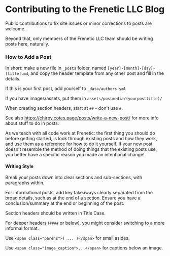 # Contributing to the Frenetic LLC Blog

Public contributions to fix site issues or minor corrections to posts are welcome.

Beyond that, only members of the Frenetic LLC team should be writing posts here, naturally.

### How to Add a Post

In short: make a new file in `_posts` folder, named `[year]-[month]-[day]-[title].md`, and copy the header template from any other post and fill in the details.

If this is your first post, add yourself to `_data/authors.yml`

If you have images/assets, put them in `assets/postmedia/(yourposttitle)/`

When creating section headers, start at `##` - don't use `#`.

See also https://chirpy.cotes.page/posts/write-a-new-post/ for more info about stuff to do in posts.

As we teach with all code work at Frenetic: the first thing you should do before getting started, is look through existing posts and how they work, and use them as a reference for how to do it yourself.
If your new post doesn't resemble the method of doing things that the existing posts use, you better have a specific reason you made an intentional change!

#### Writing Style

Break your posts down into clear sections and sub-sections, with paragraphs within.

For informational posts, add key takeaways clearly separated from the broad details, such as at the end of a section. Ensure you have a conclusion/summary at the end or beginning of the post.

Section headers should be written in Title Case.

For deeper headers (`####` or below), you might consider switching to a more informal format.

Use `<span class="parens">( ... )</span>` for small asides.

Use `<span class="image_caption">...</span>` for captions below an image.
